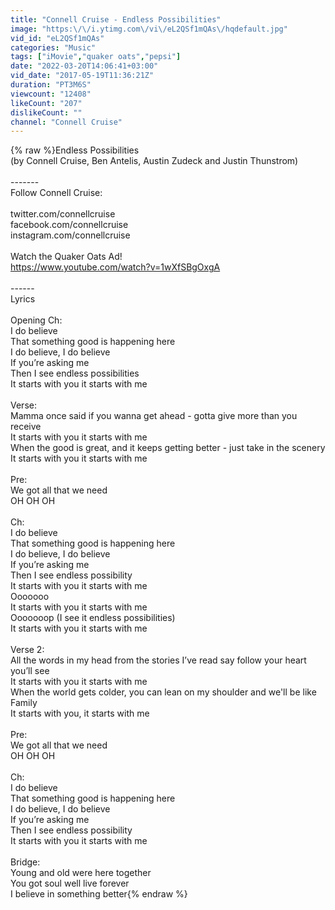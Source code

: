```yaml
---
title: "Connell Cruise - Endless Possibilities"
image: "https:\/\/i.ytimg.com\/vi\/eL2QSf1mQAs\/hqdefault.jpg"
vid_id: "eL2QSf1mQAs"
categories: "Music"
tags: ["iMovie","quaker oats","pepsi"]
date: "2022-03-20T14:06:41+03:00"
vid_date: "2017-05-19T11:36:21Z"
duration: "PT3M6S"
viewcount: "12408"
likeCount: "207"
dislikeCount: ""
channel: "Connell Cruise"
---
```

{% raw %}Endless Possibilities <br />(by Connell Cruise, Ben Antelis, Austin Zudeck and Justin Thunstrom)<br /><br />-------<br />Follow Connell Cruise:<br /><br />twitter.com/connellcruise<br />facebook.com/connellcruise<br />instagram.com/connellcruise<br /><br />Watch the Quaker Oats Ad! <br /><a rel="nofollow" target="blank" href="https://www.youtube.com/watch?v=1wXfSBgOxgA">https://www.youtube.com/watch?v=1wXfSBgOxgA</a><br /><br />------<br />Lyrics<br /><br />Opening Ch: <br />I do believe<br />That something good is happening here<br />I do believe, I do believe<br />If you’re asking me<br />Then I see endless possibilities<br />It starts with you it starts with me<br /><br />Verse: <br />Mamma once said if you wanna get ahead - gotta give more than you receive <br />It starts with you it starts with me<br />When the good is great, and it keeps getting better - just take in the scenery<br />It starts with you it starts with me<br /><br />Pre: <br />We got all that we need<br />OH OH OH<br /><br />Ch: <br />I do believe<br />That something good is happening here<br />I do believe, I do believe <br />If you’re asking me<br />Then I see endless possibility<br />It starts with you it starts with me<br />Ooooooo<br />It starts with you it starts with me<br />Ooooooop (I see it endless possibilities)<br />It starts with you it starts with me <br /><br />Verse 2: <br />All the words in my head from the stories I’ve read say follow your heart you’ll see<br />It starts with you it starts with me  <br />When the world gets colder, you can lean on my shoulder and we'll be like Family <br />It starts with you, it starts with me<br /><br />Pre: <br />We got all that we need<br />OH OH OH<br /><br />Ch: <br />I do believe<br />That something good is happening here<br />I do believe, I do believe <br />If you’re asking me<br />Then I see endless possibility<br />It starts with you it starts with me<br /><br />Bridge: <br />Young and old were here together  <br />You got soul well live forever  <br />I believe in something better{% endraw %}
